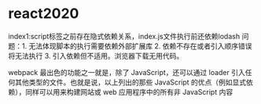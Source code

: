# react2020

index1:script标签之前存在隐式依赖关系，index.js文件执行前还依赖lodash
问题：1. 无法体现脚本的执行需要依赖外部扩展库 2. 依赖不存在或者引入顺序错误将无法执行 3. 引入依赖但不适用。浏览器下载无用代码。

webpack 最出色的功能之一就是，除了 JavaScript，还可以通过 loader 引入任何其他类型的文件。也就是说，以上列出的那些 JavaScript 的优点（例如显式依赖），同样可以用来构建网站或 web 应用程序中的所有非 JavaScript 内容

